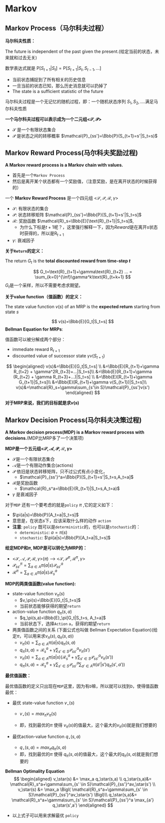 # Markov

## Markov Process（马尔科夫过程）

**马尔科夫性质：**

The future is independent of the past given the present.(给定当前的状态，未来就和过去无关)

数学表达式就是 $\text{P}[S_{t+1}|S_t]=\text{P}[S_{t+1}|S_t,S_{t-1},...]$

* 当前状态捕捉到了所有相关的历史信息
* 一旦当前的状态已知，那么历史消息就可以扔掉了
* The state is a sufficient statistic of the future

马尔科夫过程是一个无记忆的随机过程，即：一个随机状态序列 $S_1,S_2,....$满足马尔科夫性质

**一个马尔科夫过程可以表示成为一个二元组<$\mathcal{S},\mathcal{P}$>**

* $\mathcal{S}$ 是一个有限状态集合
* $\mathcal{P}$ 是状态之间的转移概率 $\mathcal{P}_{ss'}=\Bbb{P}(S_{t+1}=s'|S_t=s)$



## Markov Reward Process(马尔科夫奖励过程)

**A Markov reward process is a Markov chain with values.**

* 首先是一个`Markov Process` 
* 然后是离开某个状态都有一个奖励值，（注意奖励，是在离开状态的时候获得的）



一个 **Markov Reward Process** 是一个四元组 <$\mathcal{S},\mathcal{P},\mathcal{R},\gamma$>

* $\mathcal{S}$: 有限状态的集合
* $\mathcal{P}$: 状态转移矩阵 $\mathcal{P}_{ss'}=\Bbb{P}[S_{t+1}=s'|S_t=s]$
* $\mathcal{R}$:  奖励函数 $\mathcal{R}_s=\Bbb{E}[\text{R}_{t+1}|S_t=s]$, 
  * 为什么下标是$t+1$呢？，这里强行解释一下，因为$Reward$是在离开$s$状态时获得的，所以是$\text{R}_{t+1}$
* $\gamma$:  衰减因子



**关于`Return`的定义：**

The return $G_t$ is the **total discounted reward from time-step $t$**


$$
G_t=\text{R}_{t+1}+\gamma\text{R}_{t+2} ... = \sum_{k=0}^{\inf}\gamma^k\text{R}_{t+k+1}
$$
$G_t$是一个采样，所以不需要考虑求期望。



**关于value function（值函数）的定义：**

The state value function $v(s)$ of an MRP is the **expected return** starting from state $s$


$$
v(s)=\Bbb{E}[G_t|S_t=s]
$$
**Bellman Equation for MRPs**:

值函数可以被分解成两个部分：

* immediate reward $\text{R}_{t+1}$
* discounted value of successor state $\gamma v(S_{t+1})$

$$
\begin{aligned}
v(s)&=\Bbb{E}[G_t|S_t=s] \\
&=\Bbb{E}[R_{t+1}+\gamma R_{t+2} + \gamma^2R_{t+3}+...|S_t=s]\\
&=\Bbb{E}[R_{t+1}+\gamma (R_{t+2} + \gamma R_{t+3}+...)|S_t=s] \\
&=\Bbb{E}[R_{t+1}+\gamma G_{t+1}|S_t=s]\\
&=\Bbb{E}[R_{t+1}+\gamma v(S_{t+1})|S_t=s]\\
v(s)&=\mathcal{R}_s+\gamma\sum_{s'\in S}\mathcal{P}_{ss'}v(s')
\end{aligned}
$$

**对于MRP来说，我们的目标就是求$v(s)$**



## Markov Decision Process(马尔科夫决策过程)

**A Markov decision process(MDP) is a Markov reward process with decisions.**(MDP比MRP多了一个决策项)



**MDP是一个五元组<$\mathcal{S},\mathcal{A},\mathcal{P},\mathcal{R},\gamma$>**

* $\mathcal{S}$是一个有限状态集合
* $\mathcal{A}$是一个有限动作集合(actions)
* $\mathcal{P}$ 依旧是状态转移矩阵，只不过公式有点小变化，
  * $\mathcal{P}_{ss'}^a=\Bbb{P}[S_{t+1}=s'|S_t=s,A_t=a]$
* $\mathcal{R}$是奖励函数
  * $\mathcal{R}_s^a=\Bbb{E}(R_{t+1}|S_t=s,A_t=a)$
* $\gamma$ 是衰减因子



对于`MDP` 还有一个要考虑的就是`policy` $\pi$ ,它的定义如下：

* $\pi(a|s)=\Bbb{P}[A_t=a|S_t=s]$
* 意思是，在状态$s$下，应该采取什么样的动作 `action`
* **注意**: `policy` 既可以是`deterministic`的，也可以是`stochastic`的：
  * `deterministic`: $a=\pi(s)$
  * `stochastic`: $\pi(a|s)=\Bbb{P}[A_t=a|S_t=s]$




**给定MDP和$\pi$, MDP是可以转化为MRP的：**

* <$\mathcal{S},\mathcal{A},\mathcal{P},\mathcal{R},\gamma$>($\pi$) --> <$\mathcal{S},\mathcal{P}^\pi,\mathcal{R}^\pi,\gamma$>
* $\mathcal{P}_{ss'}^\pi=\sum_{a\in A}\pi(a|s)\mathcal{P}_{ss'}^a$
* $\mathcal{R}^\pi=\sum_{a\in A}\pi(a|s)\mathcal{R}_s^a$




**MDP的两类值函数(value function):**

* state-value function $v_\pi(s)$
  * $v_\pi(s)=\Bbb{E}[G_t|S_t=s]$
  * 当前状态能够获得的期望`return`
* action-value function $q_\pi(s,a)$
  * $q_\pi(s,a)=\Bbb{E}_\pi[G_t|S_t=s, A_t=a]$
  * 当前状态下，选择`Action` `a`，获得的期望`return`
* 两类值函数之间的关系 (下面公式也叫做 Bellman Expectation Equation)(给定$\pi$，可以用来求$v_\pi(s), q_\pi(s,a)$)
  * $v_\pi(s)=\sum_{a\in A}\pi(a|s)q_\pi(s,a)$
  * $q_\pi(s,a)=\mathcal{R}_s^a+\gamma\sum_{s'\in S}\mathcal{P}_{ss'}^av_\pi(s')$
  * $v_\pi(s)=\sum_{a\in A}\pi(a|s)(\mathcal{R}_s^a+\gamma\sum_{s'\in S}\mathcal{P}_{ss'}^av_\pi(s'))$
  * $q_\pi(s,a)=\mathcal{R}_s^a+\gamma\sum_{s'\in S}\mathcal{P}_{ss'}^a\sum_{a'\in A}\pi(a'|s')q_\pi(s',a'))$




**最优值函数：**

最优值函数的定义只出现在`MDP`这里，因为有`D`嘛，所以就可以找到`D`，使得值函数最优：

* 最优 state-value function $v_\star(s)$

  * $v_\star(s)=max_\pi v_\pi(s)$

  * 即，找到最优的$\pi$ 使得 $v_\pi(s)$的值最大，这个最大的$v_\pi(s)$就是我们想要的
* 最优action-value function $q_\star(s,a)$
  * $q_\star(s,a)=max_\pi q_\pi(s,a)$
  * 即，找到最优的$\pi$ 使得 $q_\pi(s,a)$的值最大，这个最大的$q_\pi(s,a)$就是我们想要的



**Bellman Optimality Equation**
$$
\begin{aligned}
v_\star(s) &= \max_a q_\star(s,a) \\
 q_\star(s,a)&= \mathcal{R}_s^a+\gamma\sum_{s' \in S}\mathcal{P}_{ss'}^av_\star(s') \\
 v_\star(s) &= \max_a \Bigl(  \mathcal{R}_s^a+\gamma\sum_{s' \in S}\mathcal{P}_{ss'}^av_\star(s') \Bigl)\\
 q_\star(s,a)&= \mathcal{R}_s^a+\gamma\sum_{s' \in S}\mathcal{P}_{ss'}^a  \max_{a'} q_\star(s',a')
\end{aligned}
$$

* 以上式子可以用来求解最优 `policy`





